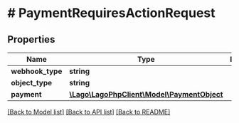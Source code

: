# # PaymentRequiresActionRequest

## Properties

Name | Type | Description | Notes
------------ | ------------- | ------------- | -------------
**webhook_type** | **string** |  |
**object_type** | **string** |  |
**payment** | [**\Lago\LagoPhpClient\Model\PaymentObject**](PaymentObject.md) |  |

[[Back to Model list]](../../README.md#models) [[Back to API list]](../../README.md#endpoints) [[Back to README]](../../README.md)
